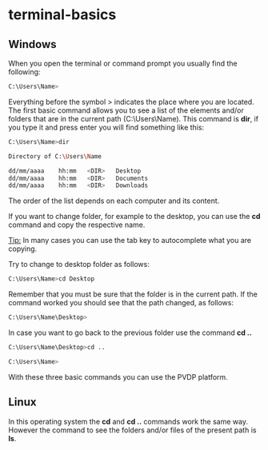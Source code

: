 # terminal-basics

## Windows

When you open the terminal or command prompt you usually find the following:

```sh
C:\Users\Name>
```

Everything before the symbol > indicates the place where you are located. The first basic command allows you to see a list of the elements and/or folders that are in the current path (C:\Users\Name). This command is **dir**, if you type it and press enter you will find something like this:

```sh
C:\Users\Name>dir

Directory of C:\Users\Name

dd/mm/aaaa    hh:mm   <DIR>   Desktop
dd/mm/aaaa    hh:mm   <DIR>   Documents
dd/mm/aaaa    hh:mm   <DIR>   Downloads
```
The order of the list depends on each computer and its content.

If you want to change folder, for example to the desktop, you can use the **cd** command and copy the respective name. 

<ins>Tip:</ins> In many cases you can use the tab key to autocomplete what you are copying.

Try to change to desktop folder as follows:

```sh
C:\Users\Name>cd Desktop
```

Remember that you must be sure that the folder is in the current path. If the command worked you should see that the path changed, as follows:

```sh
C:\Users\Name\Desktop>
```

In case you want to go back to the previous folder use the command **cd ..**

```sh
C:\Users\Name\Desktop>cd ..
```

```sh
C:\Users\Name>
```

With these three basic commands you can use the PVDP platform.

## Linux

In this operating system the **cd** and **cd ..** commands work the same way. However the command to see the folders and/or files of the present path is **ls**.
